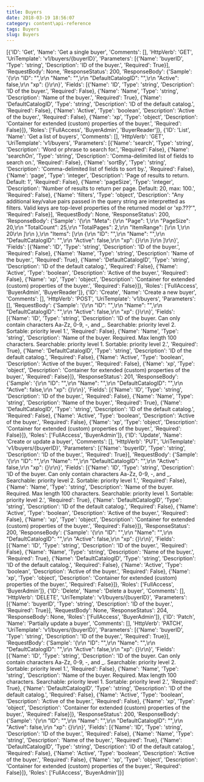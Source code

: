 ```yaml
---
title: Buyers
date: 2018-03-19 18:56:07
category: content\api-reference
tags: Buyers
slug: Buyers
---
```

[{'ID': 'Get', 'Name': 'Get a single buyer', 'Comments': [], 'HttpVerb': 'GET', 'UriTemplate': 'v1/buyers/{buyerID}', 'Parameters': [{'Name': 'buyerID', 'Type': 'string', 'Description': 'ID of the buyer.', 'Required': True}], 'RequestBody': None, 'ResponseStatus': 200, 'ResponseBody': {'Sample': '{\r\n  "ID": "",\r\n  "Name": "",\r\n  "DefaultCatalogID": "",\r\n  "Active": false,\r\n  "xp": {}\r\n}', 'Fields': [{'Name': 'ID', 'Type': 'string', 'Description': 'ID of the buyer.', 'Required': False}, {'Name': 'Name', 'Type': 'string', 'Description': 'Name of the buyer.', 'Required': True}, {'Name': 'DefaultCatalogID', 'Type': 'string', 'Description': 'ID of the default catalog.', 'Required': False}, {'Name': 'Active', 'Type': 'boolean', 'Description': 'Active of the buyer.', 'Required': False}, {'Name': 'xp', 'Type': 'object', 'Description': 'Container for extended (custom) properties of the buyer.', 'Required': False}]}, 'Roles': ['FullAccess', 'BuyerAdmin', 'BuyerReader']}, {'ID': 'List', 'Name': 'Get a list of buyers', 'Comments': [], 'HttpVerb': 'GET', 'UriTemplate': 'v1/buyers', 'Parameters': [{'Name': 'search', 'Type': 'string', 'Description': 'Word or phrase to search for.', 'Required': False}, {'Name': 'searchOn', 'Type': 'string', 'Description': 'Comma-delimited list of fields to search on.', 'Required': False}, {'Name': 'sortBy', 'Type': 'string', 'Description': 'Comma-delimited list of fields to sort by.', 'Required': False}, {'Name': 'page', 'Type': 'integer', 'Description': 'Page of results to return. Default: 1', 'Required': False}, {'Name': 'pageSize', 'Type': 'integer', 'Description': 'Number of results to return per page. Default: 20, max: 100.', 'Required': False}, {'Name': 'filters', 'Type': 'object', 'Description': "Any additional key/value pairs passed in the query string are interpretted as filters. Valid keys are top-level properties of the returned model or 'xp.???'", 'Required': False}], 'RequestBody': None, 'ResponseStatus': 200, 'ResponseBody': {'Sample': '{\r\n  "Meta": {\r\n    "Page": 1,\r\n    "PageSize": 20,\r\n    "TotalCount": 25,\r\n    "TotalPages": 2,\r\n    "ItemRange": [\r\n      1,\r\n      20\r\n    ]\r\n  },\r\n  "Items": [\r\n    {\r\n      "ID": "",\r\n      "Name": "",\r\n      "DefaultCatalogID": "",\r\n      "Active": false,\r\n      "xp": {}\r\n    }\r\n  ]\r\n}', 'Fields': [{'Name': 'ID', 'Type': 'string', 'Description': 'ID of the buyer.', 'Required': False}, {'Name': 'Name', 'Type': 'string', 'Description': 'Name of the buyer.', 'Required': True}, {'Name': 'DefaultCatalogID', 'Type': 'string', 'Description': 'ID of the default catalog.', 'Required': False}, {'Name': 'Active', 'Type': 'boolean', 'Description': 'Active of the buyer.', 'Required': False}, {'Name': 'xp', 'Type': 'object', 'Description': 'Container for extended (custom) properties of the buyer.', 'Required': False}]}, 'Roles': ['FullAccess', 'BuyerAdmin', 'BuyerReader']}, {'ID': 'Create', 'Name': 'Create a new buyer', 'Comments': [], 'HttpVerb': 'POST', 'UriTemplate': 'v1/buyers', 'Parameters': [], 'RequestBody': {'Sample': '{\r\n  "ID": "",\r\n  "Name": "",\r\n  "DefaultCatalogID": "",\r\n  "Active": false,\r\n  "xp": {}\r\n}', 'Fields': [{'Name': 'ID', 'Type': 'string', 'Description': 'ID of the buyer. Can only contain characters Aa-Zz, 0-9, -, and _. Searchable: priority level 2. Sortable: priority level 1.', 'Required': False}, {'Name': 'Name', 'Type': 'string', 'Description': 'Name of the buyer. Required. Max length 100 characters. Searchable: priority level 1. Sortable: priority level 2.', 'Required': True}, {'Name': 'DefaultCatalogID', 'Type': 'string', 'Description': 'ID of the default catalog.', 'Required': False}, {'Name': 'Active', 'Type': 'boolean', 'Description': 'Active of the buyer.', 'Required': False}, {'Name': 'xp', 'Type': 'object', 'Description': 'Container for extended (custom) properties of the buyer.', 'Required': False}]}, 'ResponseStatus': 201, 'ResponseBody': {'Sample': '{\r\n  "ID": "",\r\n  "Name": "",\r\n  "DefaultCatalogID": "",\r\n  "Active": false,\r\n  "xp": {}\r\n}', 'Fields': [{'Name': 'ID', 'Type': 'string', 'Description': 'ID of the buyer.', 'Required': False}, {'Name': 'Name', 'Type': 'string', 'Description': 'Name of the buyer.', 'Required': True}, {'Name': 'DefaultCatalogID', 'Type': 'string', 'Description': 'ID of the default catalog.', 'Required': False}, {'Name': 'Active', 'Type': 'boolean', 'Description': 'Active of the buyer.', 'Required': False}, {'Name': 'xp', 'Type': 'object', 'Description': 'Container for extended (custom) properties of the buyer.', 'Required': False}]}, 'Roles': ['FullAccess', 'BuyerAdmin']}, {'ID': 'Update', 'Name': 'Create or update a buyer', 'Comments': [], 'HttpVerb': 'PUT', 'UriTemplate': 'v1/buyers/{buyerID}', 'Parameters': [{'Name': 'buyerID', 'Type': 'string', 'Description': 'ID of the buyer.', 'Required': True}], 'RequestBody': {'Sample': '{\r\n  "ID": "",\r\n  "Name": "",\r\n  "DefaultCatalogID": "",\r\n  "Active": false,\r\n  "xp": {}\r\n}', 'Fields': [{'Name': 'ID', 'Type': 'string', 'Description': 'ID of the buyer. Can only contain characters Aa-Zz, 0-9, -, and _. Searchable: priority level 2. Sortable: priority level 1.', 'Required': False}, {'Name': 'Name', 'Type': 'string', 'Description': 'Name of the buyer. Required. Max length 100 characters. Searchable: priority level 1. Sortable: priority level 2.', 'Required': True}, {'Name': 'DefaultCatalogID', 'Type': 'string', 'Description': 'ID of the default catalog.', 'Required': False}, {'Name': 'Active', 'Type': 'boolean', 'Description': 'Active of the buyer.', 'Required': False}, {'Name': 'xp', 'Type': 'object', 'Description': 'Container for extended (custom) properties of the buyer.', 'Required': False}]}, 'ResponseStatus': 200, 'ResponseBody': {'Sample': '{\r\n  "ID": "",\r\n  "Name": "",\r\n  "DefaultCatalogID": "",\r\n  "Active": false,\r\n  "xp": {}\r\n}', 'Fields': [{'Name': 'ID', 'Type': 'string', 'Description': 'ID of the buyer.', 'Required': False}, {'Name': 'Name', 'Type': 'string', 'Description': 'Name of the buyer.', 'Required': True}, {'Name': 'DefaultCatalogID', 'Type': 'string', 'Description': 'ID of the default catalog.', 'Required': False}, {'Name': 'Active', 'Type': 'boolean', 'Description': 'Active of the buyer.', 'Required': False}, {'Name': 'xp', 'Type': 'object', 'Description': 'Container for extended (custom) properties of the buyer.', 'Required': False}]}, 'Roles': ['FullAccess', 'BuyerAdmin']}, {'ID': 'Delete', 'Name': 'Delete a buyer', 'Comments': [], 'HttpVerb': 'DELETE', 'UriTemplate': 'v1/buyers/{buyerID}', 'Parameters': [{'Name': 'buyerID', 'Type': 'string', 'Description': 'ID of the buyer.', 'Required': True}], 'RequestBody': None, 'ResponseStatus': 204, 'ResponseBody': None, 'Roles': ['FullAccess', 'BuyerAdmin']}, {'ID': 'Patch', 'Name': 'Partially update a buyer', 'Comments': [], 'HttpVerb': 'PATCH', 'UriTemplate': 'v1/buyers/{buyerID}', 'Parameters': [{'Name': 'buyerID', 'Type': 'string', 'Description': 'ID of the buyer.', 'Required': True}], 'RequestBody': {'Sample': '{\r\n  "ID": "",\r\n  "Name": "",\r\n  "DefaultCatalogID": "",\r\n  "Active": false,\r\n  "xp": {}\r\n}', 'Fields': [{'Name': 'ID', 'Type': 'string', 'Description': 'ID of the buyer. Can only contain characters Aa-Zz, 0-9, -, and _. Searchable: priority level 2. Sortable: priority level 1.', 'Required': False}, {'Name': 'Name', 'Type': 'string', 'Description': 'Name of the buyer. Required. Max length 100 characters. Searchable: priority level 1. Sortable: priority level 2.', 'Required': True}, {'Name': 'DefaultCatalogID', 'Type': 'string', 'Description': 'ID of the default catalog.', 'Required': False}, {'Name': 'Active', 'Type': 'boolean', 'Description': 'Active of the buyer.', 'Required': False}, {'Name': 'xp', 'Type': 'object', 'Description': 'Container for extended (custom) properties of the buyer.', 'Required': False}]}, 'ResponseStatus': 200, 'ResponseBody': {'Sample': '{\r\n  "ID": "",\r\n  "Name": "",\r\n  "DefaultCatalogID": "",\r\n  "Active": false,\r\n  "xp": {}\r\n}', 'Fields': [{'Name': 'ID', 'Type': 'string', 'Description': 'ID of the buyer.', 'Required': False}, {'Name': 'Name', 'Type': 'string', 'Description': 'Name of the buyer.', 'Required': True}, {'Name': 'DefaultCatalogID', 'Type': 'string', 'Description': 'ID of the default catalog.', 'Required': False}, {'Name': 'Active', 'Type': 'boolean', 'Description': 'Active of the buyer.', 'Required': False}, {'Name': 'xp', 'Type': 'object', 'Description': 'Container for extended (custom) properties of the buyer.', 'Required': False}]}, 'Roles': ['FullAccess', 'BuyerAdmin']}]
